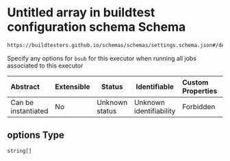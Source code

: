 # Untitled array in buildtest configuration schema Schema

```txt
https://buildtesters.github.io/schemas/schemas/settings.schema.json#/definitions/lsf/properties/options
```

Specify any options for `bsub` for this executor when running all jobs associated to this executor


| Abstract            | Extensible | Status         | Identifiable            | Custom Properties | Additional Properties | Access Restrictions | Defined In                                                                   |
| :------------------ | ---------- | -------------- | ----------------------- | :---------------- | --------------------- | ------------------- | ---------------------------------------------------------------------------- |
| Can be instantiated | No         | Unknown status | Unknown identifiability | Forbidden         | Allowed               | none                | [settings.schema.json\*](../out/settings.schema.json "open original schema") |

## options Type

`string[]`
